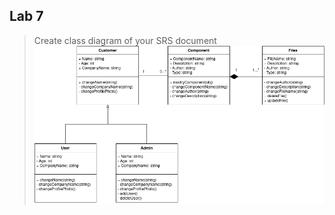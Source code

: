 ## Lab 7
> Create class diagram of your SRS document
> ![Class Diagram](https://github.com/Simply-huMAN/NITR/blob/main/Sem%206/SWE%20Lab/Lab%207/classDiagram.png)
